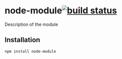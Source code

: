 # node-module[![build status](https://secure.travis-ci.org/example/node-module.png)](http://travis-ci.org/example/node-module)

Description of the module

## Installation

```
npm install node-module
```
